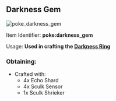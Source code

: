 ## Darkness Gem
![poke_darkness_gem](https://github.com/ItsMePok/PFE/assets/136857747/86b4c7cd-5243-42e2-acac-e2e0898526b5)

Item Identifier: **poke:darkness_gem**

Usage: **Used in crafting the [Darkness Ring](https://github.com/ItsMePok/PFE/wiki/Darkness-Ring)**

### Obtaining:
* Crafted with:
    * 4x Echo Shard
    * 4x Sculk Sensor
    * 1x Sculk Shrieker
